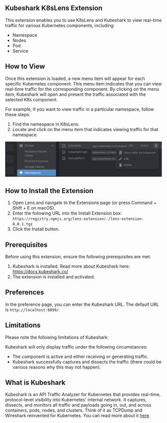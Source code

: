 ## Kubeshark K8sLens Extension

This extension enables you to use K8sLens and Kubeshark to view real-time traffic for various Kubernetes components, including:

- Namespace
- Nodes
- Pod
- Service

## How to View

Once this extension is loaded, a new menu item will appear for each specific Kubernetes component. This menu item indicates that you can view real-time traffic for the corresponding component. By clicking on the menu item, Kubeshark will open and present the traffic associated with the selected K8s component.

For example, if you want to view traffic in a particular namespace, follow these steps:

1. Find the namespace in K8sLens.
2. Locate and click on the menu item that indicates viewing traffic for that namespace.

![Right click to view traffic](/assets/menu-item.png)

## How to Install the Extension

1. Open Lens and navigate to the Extensions page (or press Command + Shift + E on macOS).
2. Enter the following URL into the Install Extension box: `https://registry.npmjs.org/lens-extension/-/lens-extension-0.0.1.tgz`
3. Click the Install button.

## Prerequisites

Before using this extension, ensure the following prerequisites are met:

1. Kubeshark is installed. Read more about Kubeshark here: https://docs.kubeshark.co/
2. The extension is installed and activated.

## Preferences

In the preference page, you can enter the Kubeshark URL. The default URL is `http://localhost:8899/`.

## Limitations

Please note the following limitations of Kubeshark:

Kubeshark will only display traffic under the following circumstances:
- The component is active and either receiving or generating traffic.
- Kubeshark successfully captures and dissects the traffic (there could be various reasons why this may not happen).

## What is Kubeshark

Kubeshark is an API Traffic Analyzer for Kubernetes that provides real-time, protocol-level visibility into Kubernetes' internal network. It captures, dissects, and monitors all traffic and payloads going in, out, and across containers, pods, nodes, and clusters. Think of it as TCPDump and Wireshark reinvented for Kubernetes. You can read more about it [here](https://kubeshark.co/).




